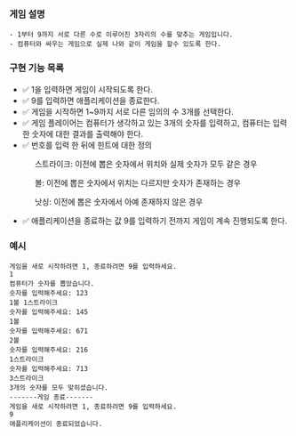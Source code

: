 ### 게임 설명

```배경
- 1부터 9까지 서로 다른 수로 이루어진 3자리의 수를 맞추는 게임입니다.
- 컴퓨터와 싸우는 게임으로 실제 나와 같이 게임을 할수 있도록 한다.
```

### 구현 기능 목록

- ✅ 1을 입력하면 게임이 시작되도록 한다. <br>
- ✅ 9를 입력하면 애플리케이션을 종료한다. <br>
- ✅ 게임을 시작하면 1~9까지 서로 다른 임의의 수 3개를 선택한다.<br>
- ✅ 게임 플레이어는 컴퓨터가 생각하고 있는 3개의 숫자를 입력하고, 컴퓨터는 입력한 숫자에 대한 결과를 출력해야 한다.<br>
- ✅ 번호를 입력 한 뒤에 힌트에 대한 정의 <br>

&emsp; &emsp;&emsp;스트라이크: 이전에 뽑은 숫자에서 위치와 실제 숫자가 모두 같은 경우

&emsp; &emsp;&emsp;볼: 이전에 뽑은 숫자에서 위치는 다르지만 숫자가 존재하는 경우

&emsp; &emsp;&emsp;낫싱: 이전에 뽑은 숫자에서 아예 존재하지 않은 경우

- ✅ 애플리케이션을 종료하는 값 9를 입력하기 전까지 게임이 계속 진행되도록 한다. <br>

### 예시

```
게임을 새로 시작하려면 1, 종료하려면 9를 입력하세요.
1
컴퓨터가 숫자를 뽑았습니다.
숫자를 입력해주세요: 123
1볼 1스트라이크
숫자를 입력해주세요: 145
1볼
숫자를 입력해주세요: 671
2볼
숫자를 입력해주세요: 216
1스트라이크
숫자를 입력해주세요: 713
3스트라이크
3개의 숫자를 모두 맞히셨습니다.
-------게임 종료-------
게임을 새로 시작하려면 1, 종료하려면 9를 입력하세요.
9
애플리케이션이 종료되었습니다.
```
